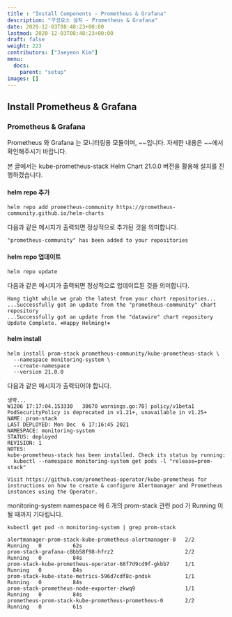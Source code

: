 ```yaml
---
title : "Install Components - Prometheus & Grafana"
description: "구성요소 설치 - Prometheus & Grafana"
date: 2020-12-03T08:48:23+00:00
lastmod: 2020-12-03T08:48:23+00:00
draft: false
weight: 223
contributors: ["Jaeyeon Kim"]
menu:
  docs:
    parent: "setup"
images: []
---
```


## Install Prometheus & Grafana

### Prometheus & Grafana
Prometheus 와 Grafana 는 모니터링용 모듈이며, ~~입니다.
자세한 내용은 ~~에서 확인해주시기 바랍니다.

본 글에서는 kube-prometheus-stack Helm Chart 21.0.0 버전을 활용해 설치를 진행하겠습니다.

#### helm repo 추가
```
helm repo add prometheus-community https://prometheus-community.github.io/helm-charts
```

다음과 같은 메시지가 출력되면 정상적으로 추가된 것을 의미합니다.
```
"prometheus-community" has been added to your repositories
```

#### helm repo 업데이트
```
helm repo update
```

다음과 같은 메시지가 출력되면 정상적으로 업데이트된 것을 의미합니다.
```
Hang tight while we grab the latest from your chart repositories...
...Successfully got an update from the "prometheus-community" chart repository
...Successfully got an update from the "datawire" chart repository
Update Complete. ⎈Happy Helming!⎈
```

#### helm install
```
helm install prom-stack prometheus-community/kube-prometheus-stack \
  --namespace monitoring-system \
  --create-namespace
  --version 21.0.0
```

다음과 같은 메시지가 출력되어야 합니다.
```
생략...
W1206 17:17:04.153330   30670 warnings.go:70] policy/v1beta1 PodSecurityPolicy is deprecated in v1.21+, unavailable in v1.25+
NAME: prom-stack
LAST DEPLOYED: Mon Dec  6 17:16:45 2021
NAMESPACE: monitoring-system
STATUS: deployed
REVISION: 1
NOTES:
kube-prometheus-stack has been installed. Check its status by running:
  kubectl --namespace monitoring-system get pods -l "release=prom-stack"

Visit https://github.com/prometheus-operator/kube-prometheus for instructions on how to create & configure Alertmanager and Prometheus instances using the Operator.
```

monitoring-system namespace 에 6 개의 prom-stack 관련 pod 가 Running 이 될 때까지 기다립니다.
```
kubectl get pod -n monitoring-system | grep prom-stack
```

```
alertmanager-prom-stack-kube-prometheus-alertmanager-0   2/2     Running   0          62s
prom-stack-grafana-c8bb58f98-hfrz2                       2/2     Running   0          84s
prom-stack-kube-prometheus-operator-68f7d9cd9f-gkbb7     1/1     Running   0          84s
prom-stack-kube-state-metrics-596d7cdf8c-pndsk           1/1     Running   0          84s
prom-stack-prometheus-node-exporter-zkwq9                1/1     Running   0          84s
prometheus-prom-stack-kube-prometheus-prometheus-0       2/2     Running   0          61s
```

